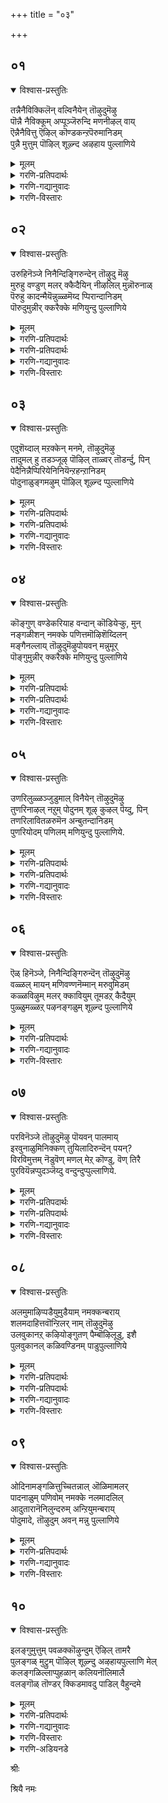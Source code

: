 +++
title = "०३"

+++

## ०१
<details open><summary>विश्वास-प्रस्तुतिः</summary>

तन्नैनैविक्किलॆन् वल्विनैयेन् तॊऴुदुमॆऴु  
पॊन्नै नैविक्कूम् अप्पूञ्जॆरुन्दि मणनीऴल् वाय्  
ऎन्नैनैवित्तु ऎऴिल् कॊण्डकन्ऱपॆरुमानिडम्  
पुन्नै मुत्तुम् पॊऴिल् शूऴ्न्द अऴहाय पुल्लाणिये
</details>

<details><summary>मूलम्</summary>

तन्नैनैविक्किलॆन् वल्विनैयेन् तॊऴुदुमॆऴु  
पॊन्नै नैविक्कूम् अप्पूञ्जॆरुन्दि मणनीऴल् वाय्  
ऎन्नैनैवित्तु ऎऴिल् कॊण्डकन्ऱपॆरुमानिडम्  
पुन्नै मुत्तुम् पॊऴिल् शूऴ्न्द अऴहाय पुल्लाणिये
</details>

<details><summary>गरणि-प्रतिपदार्थः</summary>

तन्नै=नन्नन्नु, नैविक्किल्=बाधॆगॆ ऒळगु माडुवुदरिन्द, ऎन्=एनु फल? वल् विनैयेन्=कडुपापगळन्नु नानु माडिदवळु, तॊऴुदुम्=पूजिसि, ऎऴु=अभ्युदयगॊळ्ळुवुदक्कॆ, पॊन्नै=चिन्नवन्नु, नैविक्कूम्=निवाळिसुवन्थ, अ पू शॆरुन्दि=आ हूवाद सुरहॊन्नॆय, मणम्=परिमळद, नीऴल् वाय्=नॆळलिनल्लि, ऎन्नै=नन्नन्नु, नैवित्तु=हण्णुमाडि, ऎऴिल् कॊण्डु=सौन्दर्यवन्नु सूरॆगॊण्डु, अहन्ऱ=अगलि होद, पॆरुमान्=\(भगवन्तन\) परमपुरुषन, इडन्=स्थळवाद, पुन्नै=सुरहॊन्नॆय, मुत्तुम्=मुत्तिनन्थ मॊग्गुगळुळ्ळ, पॊऴिल्=तोपुगळिन्द, शूऴ्न्द=सुत्तुवरिद,अऴहाय=सुन्दरवाद\(सॊबगिन\), पुल्लाणिये-तिरुप्पुल्लाणि क्षेत्रवे.
</details>

<details><summary>गरणि-गद्यानुवादः</summary>

नन्नन्नु बाधॆगॆ ऒळगु माडुवुदरिन्द एनु फल? नानु कडुपापि, पूजिसि अभ्युदयगॊळ्ळुवुदक्कॆ चिन्नवन्नु निवाळिसुवन्थ \(सूरॆगॊळ्ळुवन्थ\) आ हूवाद सुरहॊन्नॆय परिमळद नॆरळिनल्लि नन्नन्नु हण्णुमाडि\(पक्वगॊळिसि\) नन्न सौन्दर्यवन्नु सूरॆगॊण्डु अगलिहोद परमपुरुषनु नॆलसिरुव स्थळवॆन्दरॆ, मुत्तिनन्थ सुरहॊन्नॆय मॊग्गुगळुळ्ळ तोपुगळिन्द सुत्तुवरिद सॊबगिन तिरुप्पुल्लाणि क्षेत्रवे.\(१\)
</details>

<details><summary>गरणि-विस्तारः</summary>

हिन्दिन तिरुमॊऴिगळल्लि आऴ्वाररु तम्मन्नु परमपुरुषनाद भगवन्तनल्लि अनुरक्तळागिरुव नवयौवन सुन्दरियॆन्दु भाविसिकॊण्डु, तन्न स्वामियु तन्न मनद इङ्गितवन्नु ऎन्दिगॆ ईडेरिसुवनो ऎन्दु हम्बलिसि हाडिदरष्टॆ. स्वामियु अवरन्नु



बॆरगुगॊळिसि, अवरॊडनॆ कूडिकॊण्डु अवर सेवॆयन्नु कैगॊळ्ळदन्तॆ, अवरिन्द अगलिहोदनु. आद्दरिन्द अवनन्नु हुडुकुत्ता अवनु नॆलसिरुव दिव्यक्षेत्रक्कॆ तावे होगलिद्दारॆ.

युवतियु\(आऴ्वाररु\)हेळुत्ताळॆ- नन्न प्रियतमनु नन्न बळिगॆ बरुत्तानॆन्दु अवनिगागि ऎदुरुनोडुत्ता, नाने नन्ननु हिंसॆपडिसिकॊळ्ळुवुदरिन्द एनु फल? स्वामियु तन्न दिव्यसौन्दर्यवन्नु ननगॆ तोरिसि, बॆरगुगॊळिसि, नन्न मनस्सन्नु सूरॆगॊण्डु नन्नन्नु हण्णुमाडि, नन्नन्नगलि हॊरटुहोदनल्ल\! मुत्तिनन्तिरुव सुरहॊन्नॆय मॊग्गुगळु जगियुत्तिरुव तोपुगळिन्द सुत्तुवरिदिरुव सॊबगिनिन्द तुम्बिरुव तिरुप्पुल्लाणि क्षेत्रदल्लि नन्न स्वामियु नॆलसिद्दानाद्दरिन्द, नानु अल्लिगे होगि अवनॊडनॆ कलॆतुकॊळ्ळुवॆनु.
</details>


## ०२
<details open><summary>विश्वास-प्रस्तुतिः</summary>

उरुहिनॆञ्जे निनैन्दिङ्गिरुन्देन् तॊऴुदु मॆऴु  
मुरुहु वण्डुण् मलर् क्कैदैयिन् नीऴलिल् मुन्नॊरुनाळ्  
पॆरुहु कादन्मैयॆन्नुळ्ळमॆय्द प्पिरान्दानिडम्  
पॊरुदुमुन्नीर् क्करैक्के मणियुन्दु पुल्लाणिये
</details>

<details><summary>मूलम्</summary>

उरुहिनॆञ्जे निनैन्दिङ्गिरुन्देन् तॊऴुदु मॆऴु  
मुरुहु वण्डुण् मलर् क्कैदैयिन् नीऴलिल् मुन्नॊरुनाळ्  
पॆरुहु कादन्मैयॆन्नुळ्ळमॆय्द प्पिरान्दानिडम्  
पॊरुदुमुन्नीर् क्करैक्के मणियुन्दु पुल्लाणिये
</details>

<details><summary>गरणि-प्रतिपदार्थः</summary>

उरुहि=करगिद, नॆञ्जे=मनस्से, निनैन्दु=नॆनॆनॆनॆदु, इङ्गॆ-इल्लिये, इरुन्दु=इरुवुदरिन्द, ऎन्=एनु फल? तॊऴुदुम् ऎऴु= सेवॆ माडुवुदक्कॆ एळु\(हॊरडु\), मुरुहु=जेनन्नु, वण्डु=दुम्बिगळु, उण्=उण्णुवन्थ, मलर्=हूवाद, कैदैयिन्=केदगॆय मरगळ, नीऴलिल्=नॆरळल्लि, मुन् ऒरुनाळ्=हिन्दॆ ऒन्दु दिन, पॆरुहु=उक्कि बरुत्तिरुव\(हरियुत्तिरुव\), कादन्मै=प्रेमवन्नु, ऎन् उळ्ळम् ऎय्द=नन्न अन्तरङ्गवु पडॆयुवन्तॆ माडि, पिरिन्दा=अगलि होदवन, इडम्=स्थळवॆम्बुदु
</details>





<details><summary>गरणि-प्रतिपदार्थः</summary>

पॊरुदु=अलॆगळन्नु बडिदु, मुन्नीर्=कडलु, करैक्के-दडक्के,मणि=रत्नगळन्नु, उन्दु=तळ्ळुवन्थ, पुल्लाणिये-तिरुप्पुल्लाणि क्षेत्रवे.
</details>

<details><summary>गरणि-गद्यानुवादः</summary>

करगिद मनस्स्, नॆनॆनॆनॆदु इल्लिये इरुवुदरिन्द फलवेनु? सेवॆ माडुवुदक्कॆ एळु\(हॊरडु\). दुम्बिगळु जेनन्नुण्णुवन्थ केदगॆ\(ताळॆ\)हूगळु तुम्बिरुव मरगळ नॆरळल्लि, हिन्दॆ ऒन्दु दिन नन्न अन्तरङ्गवु उक्किहरियुवन्थ प्रेमवन्नु पडॆयुवन्तॆ माडि, अगलिहोदवन स्थळवॆम्बुदु कडलु तन्न अलॆगळिन्द दडक्के रत्नगळन्नु ऎरचि तळ्ळुवन्थ तिरुप्पुल्लाणि क्षेत्रवे.\(२\)
</details>

<details><summary>गरणि-विस्तारः</summary>

युवतियु\(आऴ्वाररु\)हेळुत्ताळॆ- नॊन्दु, करगि होगिरुव नन्न मनस्से, हिन्दॆ नडॆदद्दन्नु नॆनॆनॆनॆदु इल्लिये इरुवुदरिन्द बरुव लाभवेनु? हीगॆ माडुवुदरिन्द नन्न प्रियतमनु नन्न बळिगॆ बरुवने? हिन्दॆ ऒन्दु सल, परिमळदिन्द तुम्बि जेनु मुत्तुत्तिरुव केदगॆय वनदल्लि, मरद नॆरळल्लि स्वामियु ननगॆ काणिसिकॊण्डनु. नन्नन्नु समीपिसिदनु. अवनल्लि ननगॆ प्रेमवुण्टागुवन्तॆयू, नन्न अन्तरङ्गदिन्द प्रेमवु उक्कि हरियुवन्तॆयू माडिदनु. आ कूडले नन्नन्नगलि होदनल्ल\! ईग आ प्रियतमनु नॆलसिरुव स्थळवॆन्दरॆ कडल् करॆयल्लिरुव, कडलिन अलॆगळु नवरत्नगळन्नु दडक्कॆ ऎरचि तळ्ळुत्तिरुवन्थ तिरुप्पुल्लाणि क्षेत्रवे. मनस्से अल्लिगॆ होगोण नडॆ. नन्न प्रियतमनन्नु सन्दर्शिसोण. अवन सेवॆयल्लि तॊडगि उद्धार हॊन्दोण.
</details>


## ०३
<details open><summary>विश्वास-प्रस्तुतिः</summary>

एदुशॆय्दाल् मऱक्केन् मनमे, तॊऴुदुमॆऴु  
तादुमल् हु तडञ्जूऴ् पॊऴिल् ताळ्वर् तॊडर्न्दु, पिन्  
पेदैनिन्नैप्पिरियेनिनियॆन्ऱहन्ऱानिडम्  
पोदुनाळुङ्गमऴुम् पॊऴिल् शूऴ्न्द प्पुल्लाणिये
</details>

<details><summary>मूलम्</summary>

एदुशॆय्दाल् मऱक्केन् मनमे, तॊऴुदुमॆऴु  
तादुमल् हु तडञ्जूऴ् पॊऴिल् ताळ्वर् तॊडर्न्दु, पिन्  
पेदैनिन्नैप्पिरियेनिनियॆन्ऱहन्ऱानिडम्  
पोदुनाळुङ्गमऴुम् पॊऴिल् शूऴ्न्द प्पुल्लाणिये
</details>

<details><summary>गरणि-प्रतिपदार्थः</summary>

एदु शॆय्दाल्=एनु माडिदरॆ, मऱक्केन्=नानु मरॆयबल्लॆ \(मरॆयुवुदक्कॆ साध्य?\) मनमे=मनस्से, तॊऴुदुम् =सेवॆ माडुवुदक्कॆ, ऎऴु=ऎद्देळु, तादु=हूविन परागगळु, मल् हु=तुम्बिकॊण्डिरुव, तटम्=तटाकगळिन्द, शूऴ्-सुत्तुवरिदिरुव, पॊऴिल्=तोपिन, ताऴ्वर्=ऎल्लॆयन्नु, तॊडर्न्दु=सेरि, पिन्=आमेलॆ
</details>





<details><summary>गरणि-प्रतिपदार्थः</summary>

पेदै=एनू अरियदवळे, निन्नै=निन्नन्नु, पिरियेन् इनि=इन्नु अगलुवुदिल्ल, ऎन्ऱु=ऎन्दु हेळि, अहन्ऱान् इडम्=अगलिदवन स्थळवॆन्दरॆ, पोदु=अरळुव मॊग्गु, नाळुम्=यावागलू, कमऴुम्=घमघमिसुव, पॊऴिल्=तोपुगळिन्द, शूऴ्न्द=सुत्तुवरिद, पुल्लाणिये=तिरुप्पुल्लाणि क्षेत्रवे.
</details>

<details><summary>गरणि-गद्यानुवादः</summary>

एनु माडिदरॆ ताने नानु मरॆयुवुदक्कादीतु? मनस्से, सेवॆ माडुवुदक्कॆ ऎद्देळु. हूविन परागगळु तुम्बिकॊण्डिरुव तटाकगळिन्द सुत्तुवरिदिरुव तोपिन ऎल्लॆयन्नु सेरि, आ बळिक, “एनू अरियदवळे, इन्नु निन्नन्नु अगलुवुदिल्ल”ऎन्दु हेळि, अगलिदवन स्थळवॆन्दरॆ, अरळुव मॊग्गु यावागलू घमघमिसुव तोपुगळिन्द सुत्तुवरिदिरुव तिरुप्पुल्लाणिये.\(३\)
</details>

<details><summary>गरणि-विस्तारः</summary>

“एनु माडिदरॆ.......मरॆयुवुदक्कादीतु?” प्रेमिगळु अगलिदरॆ, जॊतॆगूडदिद्दरॆ, दूरसरिदरॆ, कण्मरॆयादरॆ-परस्पर मरॆयलु साध्य ऎम्बुदु सामान्यवाद अभिप्राय. आदरॆ, प्रेमवु दृढवादल्लि ई याव बगॆय उपायवू फलकारियागुवुदिल्ल. भक्तनिगॆ भगवन्तनल्लि दृढवाद भक्तिमूडदिद्दरॆ, भक्तनन्नु भगवन्तनिन्द एने माडिदरू, भक्तन मनस्सिनिन्द भगवन्तनन्नु तॊडॆदुहाकुवुदक्कॆ साध्यवागुवुदिल्ल.

“एनू अरियदवळे, इन्नु निन्निन्द अगलुवुदिल्ल”- प्रियतमनु तन्न प्रियळन्नु एकान्तस्थळक्कॆ करॆदॊय्दु, अवळन्नु नम्बिसि, तनगॆ अवळल्लि अचलवाद प्रेमविदॆयॆन्दु हेळुव मातुगळिवु. प्रापञ्चिकराद कृत्रिमप्रेमिगळ जाडन्नरियद परिशुद्धवाद मनस्सिनिन्द प्रेमिसुव प्रियळे “एनू अरियदवळु”- मुग्धप्रेयसि. तन्न प्रियनल्लि अवळिगिरुव शुद्धवाद प्रेमवे अवन मातन्नु नम्बुवन्तॆ माडुत्तदॆ. ऒन्दु वेळॆ, प्रियनु तन्न मातन्नु मुरिदरो? अवळिगॆ बलुदुःखवागुवुदु, वास्तववे. अवनन्नु हुडुकिकॊण्डु होगि, अवनन्नु ऒलिसिकॊण्डु तन्नवनन्नागि माडिकॊळ्ळुवुदे आ मुग्धप्रेमिय कॆलस.

हागॆये, भगवन्तनन्नु शुद्धमनदिन्द प्रेमिसुव भक्तनिगॆ भगवन्तन आश्वासनॆयल्लि पूर्णनम्बिकॆ. ऒन्दुवेळॆ स्वामियु भक्तन अन्तरङ्गदिन्द जारिहोदनॆन्दरॆ, आ अगलिकॆयन्नु ताळलारदॆ, भक्तनु तन्न प्रियतमनन्नु हुडुकिकॊण्डु होगि, मत्तॆ अवनन्नु तन्न अन्तरङ्गदल्लि सेरिसिकॊळ्ळुववरॆगू बिड.



युवतियु\(आऴ्वाररु\) हेळुत्ताळॆ- मनस्से, नन्न प्रियतमनन्नु नानु एनू माडिदरू मरॆयुवुदक्कागुवुदिल्ल. हिन्दॆ, अवनु नन्नन्नु बलुसुन्दरवाद एकान्त स्थळक्कॆ करॆदॊय्दु, हूगळिन्द तुम्बिकॊण्डु अवुगळ परागवन्नु समृद्धियागि चॆल्लि, अदर कम्पन्नु ऎल्लॆल्लियू हरडिरुवन्थ तटाकगळ्य् तोपुगळन्नु सुत्तुवरिदिवॆ. आ तोपिन ऎल्लॆगॆ नन्नन्नु नन्न प्रियतमनु करॆदॊय्दनु. अलि ऒण्टियागिरुव ननगॆ गुट्टिन नम्बुगॆय मातन्नु हेळिद. “इन्नुनानु निन्नन्नु अगलि होगुवुदे इल्ल” ऎन्द. आदरेनु? अवनु नन्नन्नु अगलिहोदनल्ल\! आगिन सन्निवेशवन्नु अवन दिव्यप्रेमवन्नु नानु हेगॆ मरॆतेनु? मनस्से नडॆ. अवनीग तिरुप्पुल्लाणियल्लि, यावागलू घमघमिसुव हूदोटगळ नडुवॆ नॆलसिद्दानॆ. नावु अल्लिगॆ होगोण. अवन सेवॆयल्लि तॊडगि, अवनन्नु ऒलिसिकॊळ्ळोण.
</details>


## ०४
<details open><summary>विश्वास-प्रस्तुतिः</summary>

कॊङ्गुण् वण्डेकरियाह वन्दान् कॊडियेऱ्कु, मुन्  
नङ्गळीशन् नमक्के पणित्तमॊऴिशॆय्दिलन्  
मङ्गैनल्लाय् तॊऴुदुमॆऴुपोयवन् मन्नुमूर्  
पॊङ्गुमुन्नीर् क्करैक्के मणियुन्दु पुल्लाणिये
</details>

<details><summary>मूलम्</summary>

कॊङ्गुण् वण्डेकरियाह वन्दान् कॊडियेऱ्कु, मुन्  
नङ्गळीशन् नमक्के पणित्तमॊऴिशॆय्दिलन्  
मङ्गैनल्लाय् तॊऴुदुमॆऴुपोयवन् मन्नुमूर्  
पॊङ्गुमुन्नीर् क्करैक्के मणियुन्दु पुल्लाणिये
</details>

<details><summary>गरणि-प्रतिपदार्थः</summary>

कॊङ्गु=मधुवन्नु, उण्=उण्णुव, वण्डॆ=दुम्बिगळे, करि आह=साक्षियागि, वन्दान्=बन्दनु, कॊडियेऱ्कु=पापिय हत्तिरक्कॆ, मुन्=हिन्दॆ ऒन्दु सल, नङ्गळ् ईशन्=नम्म \(नन्न\)स्वामियु, नमक्के=नमगॆये\(ननगेये\), पणित्त=आडिद\(हेळिद\), मॊऴि=मातिनन्तॆ, शॆय्दिलन्=माडलिल्ल, मङ्गैनल्लाय्=ऒळ्ळॆय हॆण्णे, तॊऴुदुम्=सेवॆ माडुवुदक्कॆ, ऎऴु=ऎद्देळु, पॊय्=होगि,अवन्=अवनु\(प्रियतमनु\), मन्नुम्=नॆलसिरुव, ऊर्=ऊरु ऎन्दरॆ
</details>





<details><summary>गरणि-प्रतिपदार्थः</summary>

पॊङ्गु=अलॆगळु उक्किएळुव, मुन्नीर्=कडलु, करैक्के-दडक्कॆ, मणि=रत्नगळन्नु, उन्दु=तळ्ळि ऎरचुव, पुल्लाणिये=तिरुप्पुल्लाणि क्षेत्रवे.
</details>

<details><summary>गरणि-गद्यानुवादः</summary>

ऒळ्ळॆय हॆण्णे, मधुवन्नुण्णुव दुम्बिगळ साक्षियागि नन्न स्वामियु पापियाद नन्न बळिगॆ बन्दनु. हिन्दॆ अवनु नन्नल्लि आडिद मातिनन्तॆ माडलिल्ल\! अवनीग नॆलसिरुवुदु अलॆगळु उक्कि एळुव कडलु रत्नगळन्नु दडक्कॆ तळ्ळि ऎरचुव तिरुप्पुल्लाणियल्ले. ऎद्देळु, नावु अल्लिगॆ होगि अवन सेवॆयल्लि तॊडगोण.\(४\)
</details>

<details><summary>गरणि-विस्तारः</summary>

युवतियु आग तन्न आप्तगॆळति\(तन्न मनस्से?\)यॊडनॆ हेळुत्तिद्दाळॆ- ऒळ्ळॆय हॆण्णे, निन्नॊडनॆ नानु निजवन्ने हेळुत्तिद्देनॆ. नन्न प्रियतमनु नन्न बळिगॆ बन्दद्दु निजवे. याव मरद नॆरळल्लि अवनु नन्नन्नु सन्धिसिदनो, आ मरद हूगळल्लि मधुवन्नुण्डु नलियुत्तिद्द दुम्बिगळे अदक्कॆ साक्षि. अल्लि “नानु इन्नु मेलॆ निन्नन्नु अगलिहोगुवुदिल्ल”ऎन्दु अवनु ननगॆ आत्मीयवागि हेळिदनु. अवनाडिदन्तॆ नडॆदुकॊळ्ळलिल्ल. नन्नन्नु ऒण्टिगळन्नागि माडिद्दानॆ., कडलु आ करॆगॆ तन्न अलॆगळिन्द रत्नगळन्ने तळ्ळितन्दु हाकुत्तदॆ. आ क्षेत्रक्कॆ होगोण नडॆ. अल्लि अवनन्नु सन्धिसोण. अवन् सेवॆयल्लि तॊदगोण. अवनन्नु ऒलिसिकॊळ्ळोण.
</details>


## ०५
<details open><summary>विश्वास-प्रस्तुतिः</summary>

उणरिलुळ्ळञ्जुडुमाल् विनैयेन् तॊऴुदुमॆऴु  
तुणरिनाऴल् नऱुम् पोदुनम् शूऴ् कुऴल् पॆय्दु, पिन्  
तणरिलावितळरुमॆन अन्बुतन्दानिडम्  
पुणरियोदम् पणिलम् मणियुन्दु पुल्लाणिये.
</details>

<details><summary>मूलम्</summary>

उणरिलुळ्ळञ्जुडुमाल् विनैयेन् तॊऴुदुमॆऴु  
तुणरिनाऴल् नऱुम् पोदुनम् शूऴ् कुऴल् पॆय्दु, पिन्  
तणरिलावितळरुमॆन अन्बुतन्दानिडम्  
पुणरियोदम् पणिलम् मणियुन्दु पुल्लाणिये.
</details>

<details><summary>गरणि-प्रतिपदार्थः</summary>

उणरिल्=नॆनॆसिकॊण्डरॆ, उळम्=मनस्सु, शुडुम्=कुदियुत्तदॆ,बेयुत्तदॆ, आल्=अय्यो, विनैयेन्=पापिष्ठळे नानु, तॊऴुदुम्-सेवॆ माडुवुदक्कॆ, ऎऴु=ऎद्देळु, तुणर् इन् नाऴल्=सुन्दरवाद मल्लिगॆय बळ्ळिय, नऱुम्=सुवासनॆय, पोदु=हूगळन्नु
</details>





<details><summary>गरणि-प्रतिपदार्थः</summary>

नम् शूऴ्=नम्मन्नु सुत्तुवरिदिरुव, कुऴल्-तलॆगूदलिगॆ, पॆय्दु=मुडिसि, पिन्=अनन्तर, तणरिल्=अगलिकॆयिन्द, आवि=उसिरु\(प्राणवु\), तळरुम्=हॊय्दाडुवुदु, सङ्कटपडुवुदु, ऎन=ऎम्बन्तॆ, अन्बुतन्दान्=प्रेमवन्नुण्टु माडिदवन, इडम्-स्थळवॆन्दरॆ, पुणरि=\(अलॆगळु\) ऒट्टुगूडि, ओदम्=कडलु, पणिलम्=शङ्खगळन्नू, मणि=रत्नगळन्नू, उन्दु=दडक्कॆ तळ्ळुव, पुल्लाणिये=तिरुप्पुल्लाणि क्षेत्रवे.
</details>

<details><summary>गरणि-गद्यानुवादः</summary>

अय्यो, नॆनॆसिकॊण्डरॆ, मनस्सु कुदियुत्तदॆ\(बेयुत्तदॆ\) नानु पापिष्ठले\! मनस्से, ऎद्देळु, सेवॆ माडुवुदक्कॆ नडॆ. सुन्दरवाद मल्लिगॆय बळ्ळिय सुवासनॆय हूगळन्नु नन्नन्नु सुत्तुवरिदिरुव तलॆगूदलिगॆ मुडिसि, अनन्तर अगलिदरॆ प्राणवु सङ्कटपडुवुदु ऎम्बन्तॆ प्रीतियन्नु तोरिसिदवन स्थळवॆन्दरॆ, कडलिन अलॆगळु ऒट्टुगूडि शङ्खगळन्नू रत्नगळन्नू दडक्कॆ तळ्ळुवन्थ तिरुप्पुल्लाणिये.\(५\)
</details>

<details><summary>गरणि-विस्तारः</summary>

युवतियु\(आऴ्वाररु\) आप्तसखियॊन्दिगॆ हेळुत्ताळॆ- सखी, नानु कडुपापि. हिन्दॆ नडॆद विषयवन्नु नानु नॆनॆसिकॊण्डरॆ, नन्न मनस्सु बॆन्दुहोगुत्तदॆ. ननगॆ बहळ सङ्कटवागुत्तदॆ. आग अवनु नन्नॊडनिद्दु, नीळवाद नन्न तलॆगूदलिगॆ घमघमिसुव मल्लिगॆ हूगळन्नु मुडिसिदनु. आमेलॆ, नाविब्बरू अगलिहोदॆवादरॆ नम्म प्राणगळे सङ्कटदिन्द हारिहोगुवुवु ऎम्बन्तॆ अवनु नन्नल्लि प्रीतियन्नु तोरिसिदनु. नन्नन्नु बॆरगुगॊळिसिदनु. आ बळिक नन्नन्नगलि हॊरटेहोदनल्ल\! अवनीग कडलिनिन्द अलॆगळु ऒट्टॊट्टागि नुग्गिबरुत्ता ऒळ्ळॆय शङ्खगळन्नू रत्नगळन्नू करॆगॆ तळ्ळि ऎरचुवन्थ कडलतीरदल्लिरुव तिरुप्पुल्लाणि क्षेत्रदल्लि नॆलसिद्दानॆ. सखी, नडॆ, नावु अल्लिगॆ होगोण. अवन सेवॆयल्लि तॊडगोण. अवनन्नु ऒलिसिकॊळ्ळोण.
</details>


## ०६
<details open><summary>विश्वास-प्रस्तुतिः</summary>

ऎळ् हिनॆञ्जे, निनैन्दिङ्गिरुन्दॆन् तॊऴुदुमॆऴु  
वळ्ळल् मायन् मणिवण्णनॆम्मान् मरुवुमिडम्  
कळ्ळविऴुम् मलर् क्कावियुम् तूमडऱ् कैदैयुम्  
पुळ्ळुमळ्ळऱ् पऴनङ्गळुम् शूऴ्न्द पुल्लाणिये
</details>

<details><summary>मूलम्</summary>

ऎळ् हिनॆञ्जे, निनैन्दिङ्गिरुन्दॆन् तॊऴुदुमॆऴु  
वळ्ळल् मायन् मणिवण्णनॆम्मान् मरुवुमिडम्  
कळ्ळविऴुम् मलर् क्कावियुम् तूमडऱ् कैदैयुम्  
पुळ्ळुमळ्ळऱ् पऴनङ्गळुम् शूऴ्न्द पुल्लाणिये
</details>

<details><summary>गरणि-प्रतिपदार्थः</summary>

ऎळ् हि=व्यथॆपट्टुकॊण्डु, सङ्कटदिन्द, नॆञ्जे=मनस्से, निनैन्दु=चिन्तिसुत्ता, इङ्गु=इल्लिये, इरुन्दु=इरुवुदरिन्द, ऎन्=एनु फल? तॊऴुदुम्=सेवॆमाडुवुदक्कॆ, ऎऴु=ऎद्देळु, वळ्ळल्=उदारियू, मायन्=आश्चर्यकारियू, मणिवण्णन्=नीलमणियन्तॆ देहकान्तियुळ्ळवनू, ऎम्मान्=नम्म स्वामियू, मरुवुम्=नॆलसिरुव, इडम्=स्थळवॆन्दरॆ, कळ्=मधुवन्नु, अविऴुम्=सुरिसुव, मलर्=हूगळ, कावियुम्=कन्नैदिलॆयिन्दलू, तूमडल्=शुद्धवाद बिळिय ऎसळुगळुळ्ळ, कैदैयुम्=केदगॆ हूगळिन्दलू, पुळ्ळुम्=पक्षिगळिन्दलू, अळ्ळल्=कॆसरिन, पऴनङ्गळुम्=गद्दॆगळिन्दलू, शूऴ्न्द-सुत्तुवरिदिरुव, पुल्लाणिये=तिरुप्पुल्लाणि क्षेत्रवे.
</details>

<details><summary>गरणि-गद्यानुवादः</summary>

मनस्से, व्यथॆपट्टुकॊण्डु कळॆदुहोदद्दन्नु चिन्तिसुत्ता इल्लिये इरुवुदरिन्द एनुफल? सेवॆ माडुवुदक्कॆ ऎद्देळु. परम उदारियू आश्चर्यकारियू नीलमणिय देहकान्तियुळ्ळवनू नम्म स्वामियू नॆलसिरुव स्थळवॆन्दरॆ, अरळि मधुवन्नु सुरिसुव कन्नैदिलॆ हूगळिन्दलू, परिशुद्धवाद ऎसळुगळुळ्ळ केदगॆ हूगळिन्दलू, पक्षिगळिन्दलू, कॆसरिन गद्दॆगळिन्दलू सुत्तुवरिदिरुव तिरुप्पुल्लाणि क्षेत्रवे.\(६\)
</details>

<details><summary>गरणि-विस्तारः</summary>

युवतियु\(आऴ्वाररु\)हेळुत्ताळॆ- ”मनस्से हिन्दॆ नडॆदद्दन्नॆल्ला नॆनॆनॆनॆदु चिन्तिसुत्ता सङ्कटपडुत्तिरुवुदरिन्द बरुव लाभवेनु? नन्न प्रियतमनु परम उदारि. नन्न विषयदल्लि अवनिगॆष्टु प्रेम\! ऎष्टु कनिकर\! नन्न बळिगे अवनु बन्दनल्ल\! एकान्तवाद स्थळक्कॆ नन्नन्नु करॆदॊय्दनल्ल\! नन्न तलॆगॆ परिमळवन्नु सूसुव मल्लिगॆ हूवन्नु मुडिसिदनल्ल\! नन्नॊडनॆ कलॆतिद्दु, तन्न दिव्यवाद देहकान्तियिन्दलू,अतिशयवाद प्रेमदिन्दलू नानु नन्नन्ने मरॆयुवन्तॆ



माडिदनल्ल\! नन्न किवियल्लि पिसुमातिनिन्द “इन्नु मुन्दॆ निन्ननु बिट्टु अगलुवुदे इल्ल”ऎन्दु मातुकॊट्टनल्ल\! अय्यो, नानेनु माडलि\! आ बळिक नन्नन्नगलि अवनु हॊरटेहोदनु\! ईग अवनु मधुवन्नु उक्किहरिसुव कन्नैदिलॆ हूगळिन्दलू, शुद्धवाद ऎसळुगळुळ्ळ केदगॆ हूगळिन्दलू, बगॆबगॆय हक्किगळिन्दलू, कॆसरुगद्दॆगळिन्दलू सुत्तुवरिदिरुव तिरुप्पुल्लाणियल्लि नॆलसिद्दानॆ. मनस्से, ऎद्देळु. अल्लिगॆ होगोण. अवन् सेवॆयल्लि तॊडगोण. अवन ऒलवन्नु पडॆयोण.
</details>


## ०७
<details open><summary>विश्वास-प्रस्तुतिः</summary>

परविनॆञ्जे तॊऴुदुमॆऴु पॊयवन् पालमाय्  
इरवुनाळुमिनिक्कण् तुयिलादिरुन्दॆन् पयन्?  
विरविमुत्तम् नॆडुवॆण् मणल् मेऱ् कॊण्डु, वॆण् तिरै  
पुरवियॆन्नप्पुदञ्जॆय्दु वन्दुन्दुप्पुल्लाणिये.
</details>

<details><summary>मूलम्</summary>

परविनॆञ्जे तॊऴुदुमॆऴु पॊयवन् पालमाय्  
इरवुनाळुमिनिक्कण् तुयिलादिरुन्दॆन् पयन्?  
विरविमुत्तम् नॆडुवॆण् मणल् मेऱ् कॊण्डु, वॆण् तिरै  
पुरवियॆन्नप्पुदञ्जॆय्दु वन्दुन्दुप्पुल्लाणिये.
</details>

<details><summary>गरणि-प्रतिपदार्थः</summary>

परवि=स्तोत्रमाडि, नॆञ्जे=मनस्से, तॊऴुदुम्=सेवॆ माडुवुदक्कॆ, ऎऴु=ऎद्देळु, पोय्=होगि, अवन्=अवन, पालम्=कडॆयवरु, आय्=आगि, इरवुम्=रात्रियू, नाळुम्=हगलू, इनि=इन्नु, कण् तुयिलादु=निद्रिसदन्तॆ, इरुन्दु=इरुवुदरिन्द, ऎन् पयन्=एनु प्रयोजन? विरवि=समीपिसुत्ता, मुत्तम्=मुत्तुगळन्नु, नॆडु=विशालवाद, उद्दवाद, वॆण् मणल् मेल्=बिळिय मरळिन मेलक्कॆ, कॊण्डु=तॆगॆदुकॊण्डु होगि, वॆण् तिरै=बिळिय अलॆगळु, पुरवि ऎन्न=कुदुरॆय हागॆ, अप्पुतम् शॆय्दु=अण्टिकॊण्डु, वन्दु=बन्दु, उन्दु=दडक्कॆ तळ्ळुव, पुल्लाणिये=तिरुप्पुल्लाणि क्षेत्रवे.
</details>



<details><summary>गरणि-प्रतिपदार्थः</summary>

मनस्से, इन्नु रात्रियू हगलू निद्रिसदन्तॆ इरुवुदरिन्द एनु प्रयोजन? होगि, अवन कडॆयवरागि, अवनन्नु स्तुतिसि, पूजिसि, सेवॆ माडुवुदक्कॆ ऎद्देळु. बिळिय अलॆगळु\(दडवन्नु\) समीपिसुत्ता, कुदुरॆय हागॆ \(नॆलक्कॆ\) अण्टिकॊण्डु बन्दु, मुत्तु=मुत्तुगळन्नु विशालवाद\(उद्दवाद\)
</details>

<details><summary>गरणि-गद्यानुवादः</summary>

बिळिय मरळिन मेलक्कॆ तन्दु दडक्कॆ तळ्ळुवन्थ तिरुप्पुल्लाणि क्षेत्रवे.\(७\)
</details>

<details><summary>गरणि-विस्तारः</summary>

युवतियु\(आऴ्वाररु\) हेळुत्ताळॆ- मनस्से, नन्न प्रियतमनु नन्नन्नु वञ्चिसि, अगलि हॊरटुहोद मेलॆयू नावु इल्लिये इद्दु, हगलु रात्रि ऎन्नदॆ, अवनिगागि कातरदिन्द कण्णिगॆ निद्दॆयिल्लदन्तॆ कादुकॊण्डिरुवुदरिन्द एनु प्रयोजन? नमगॆ कातरवागलि, सङ्कटवागलि तप्पुवुदे? अवनेनु नम्म बळिगॆ बरुवनो? ईग अवनु तिरुप्पुल्लाणि क्षेत्रदल्लिद्दानॆ. अदु कडल करॆयल्लिदॆ. हॊळॆयुव बिळिय अलॆगळु दडवन्नु समीपिसुत्ता, वेगवागि ओडुव कुदुरॆय हागॆ नॆलक्कॆ अण्टिकॊण्डु बरुत्ता कडलिनिन्द मुत्तुगळन्नु विशालवाद\(उद्दवाद\) बिळिय मरळिन मेलक्कॆ तळ्ळि ऎरचुत्तदॆ. मनस्से प्रियतमनिरुवल्लिगॆये होगोण नडॆ. अल्लि अवनन्नु स्तुतिसोण. पूजिसोण. अवन सेवॆमाडि अवनन्नु ऒलिसिकॊळ्ळोण. अवन समीपवर्तिगळागोण.
</details>


## ०८
<details open><summary>विश्वास-प्रस्तुतिः</summary>

अलमुमाऴिप्पडैयुमुडैयाम् नमक्कन्बराय्  
शलमदाहित्तवॊन्ऱिलर् नाम् तॊऴुदुमॆऴु  
उलवुकानऱ् कऴियोङ्गुतण् पैम्बॊऴिलूडु, इशै  
पुलवुकानल् कळिवण्डिनम् पाडुपुल्लाणिये
</details>

<details><summary>मूलम्</summary>

अलमुमाऴिप्पडैयुमुडैयाम् नमक्कन्बराय्  
शलमदाहित्तवॊन्ऱिलर् नाम् तॊऴुदुमॆऴु  
उलवुकानऱ् कऴियोङ्गुतण् पैम्बॊऴिलूडु, इशै  
पुलवुकानल् कळिवण्डिनम् पाडुपुल्लाणिये
</details>

<details><summary>गरणि-प्रतिपदार्थः</summary>

अलमुम्=हलायुधवन्नू, आऴिपडैयुम्=चक्रायुधवन्नू, उडैयार्=उळ्ळवरु, अन्मक्कू-नमगॆ, अन्बर् आय्=प्रियरागि, शलम् अदु आहि=छलवे मुन्ताद, तहवु=गुणगळु, ऒन्ऱु इलर्=ऒन्दन्नू इल्लदवरागिद्दारॆ, नाम्=नावु, तॊऴुदुम्-सेवॆ माडुवुदक्कॆ, ऎऴु=ऎद्देळु, उलवु=अलॆदाडुत्तिरुव, काल्=मन्दमारुतवू, नल्=ऒळ्ळॆय, कऴि=समुद्रद करॆयल्लि\(समृद्धियागि\)ओङ्गु=ऎत्तरवागि बॆळॆदिरुव, तण्=तम्पाद, पै=हरडिकॊण्डिरुव, पॊऴिल्=तोपुगळिन्द, ऊडु=नडुवॆ, इशै=ऒप्पुवन्थ, पुलवु=मुञ्जानॆगॆ
</details>





<details><summary>गरणि-प्रतिपदार्थः</summary>

कानल्=परिमळिसुव, कळिवण्डु=सॊबगिन दुम्बिगळ, इनम्=गुम्पुगळु, पाडु=हाडुत्तिरुवन्थ, पुल्लाणिये=तिरुप्पुल्लाणि क्षेत्रवे.
</details>

<details><summary>गरणि-गद्यानुवादः</summary>

हलायुधवन्नू चक्रायुधवन्नू उळ्ळवरु नमगॆ प्रियरागि छलवे मुन्ताद गुणगळु ऒन्दू इल्लदवरागिद्दारॆ. नावु सेवॆमाडुवुदक्कॆ ऎद्देळु. सुळिदाडुत्तिरुव मन्दमारुतवू ऒळ्ळॆयदागि \(समुद्रद करॆयल्लि\)समृद्धियागि ऎत्तरवागि बॆळॆदिरुव तम्पाद हरडिकॊण्डिरुव तोपुगळ नडुवॆ परिमळिसुव मुञ्जानॆगॆ ऒप्पुवन्थ सॊबगिन दुम्बिगळ हिण्डिगळु हाडुत्तिरुवन्थ तिरुप्पुल्लाणिये.\(८\)
</details>

<details><summary>गरणि-विस्तारः</summary>

हलायुध बलरामनदु. चक्रायुध श्रीकृष्णनदु. बलरामनू कृष्णनू भगवन्तन दशावतारगळल्लि सेरिदवु.

युवतियु\(आऴ्वाररु\)हेळुत्ताळॆ- मनस्से, बलरामनागियू श्रीकृष्णनागियू अवतरिसिद्दवनु नन्न प्रियतमने अल्लवे? अवनेनो बन्दु, नन्न बळियिद्दु, नन्नन्नु मरुळुगॊळिसि, हॊरटेहोदनु. अवनल्लि नावु छल, कोप मुन्ताद दुर्गुणगळन्नु आरोपिसलादीते? अवनीग तिरुप्पुल्लाणी क्षेत्रदल्लि नॆलसिद्दानॆ. अदु बलुसुन्दर क्षेत्र. कडलकरॆयल्लि सॊगसाद ऎत्तरवाद तम्पाद परिमळिसुव तोपुगळिवॆ. म्न्दमारुतवु अवुगळ नडुवॆ सुळिदाडुत्ता परिमळवन्नु ऎल्लॆल्लू हरडुत्तदॆ. अदक्कॆ ऒप्पुवन्थ सॊबगिनिन्द मुञ्जानॆ बरुत्तदॆ. अन्दवाद दुम्बिगळ हिण्डुगळु अदक्कॆ तक्कन्तॆ इनिदागि हाडुत्तवॆ. मनस्से, ऎद्देळु. नावु अल्लिगॆ होगोण. नम्म प्रियनन्नु सन्धिसोण. अवन सेवॆयल्लि तॊडगोण. अवनन्नु ऒलिसिकॊळ्ळोण.
</details>


## ०९
<details open><summary>विश्वास-प्रस्तुतिः</summary>

ओदिनामङ्गळित्तुच्चितन्नाल् ऒळिमामलर्  
पादनाळुम् पणिवोम् नमक्के नलमादलिल्  
आदुतारानॆनिलुन्दरुम् अन्ऱियुमन्बराय्  
पोदुमादे, तॊऴुदुम् अवन् मन्नु पुल्लाणिये
</details>

<details><summary>मूलम्</summary>

ओदिनामङ्गळित्तुच्चितन्नाल् ऒळिमामलर्  
पादनाळुम् पणिवोम् नमक्के नलमादलिल्  
आदुतारानॆनिलुन्दरुम् अन्ऱियुमन्बराय्  
पोदुमादे, तॊऴुदुम् अवन् मन्नु पुल्लाणिये
</details>

<details><summary>गरणि-प्रतिपदार्थः</summary>

ओदि नामम्=दिव्यनामगळन्नु पठिसि, कुळित्तु=मिन्दु, उच्चि तन्नाल्-नॆत्तियल्लि, ऒळि=बॆळगुव, मा=श्रेष्ठवाद, मलर् पादम्=हूविनन्थ पादवन्नु, नाळुम्=यावागलू, पणिवोम्=सेवॆ माडोण, नमक्के-नमगॆये, नलम्=श्रेयस्सु\(ऒळ्ळॆयदु\), आदलिल्=आद्दरिन्द, आदु तारान् ऎनिलुम्=यावुदन्नू अवनु कॊडुवुदिल्लवॆन्दरू सह, तरुम्=कॊडुत्तानॆ, अन्ऱियुम्=अल्लदॆयू, अन्बराय्=प्रियरागि\(भक्तरागि\), पोदुम्=साकु, मादे-तायी\(प्रियळे\), तॊऴुदुम्=सेवॆ माडोण, अवन् मन्नु=अवनु नॆलसिरुव, पुल्लाणिये=तिरुप्पुल्लाणि क्षेत्रवे.
</details>

<details><summary>गरणि-गद्यानुवादः</summary>

ताये \(प्रियळे\) नावु मिन्दु, अवन दिव्यनामगळन्नु पठिसि, बॆळगुव श्रेष्ठवाद हूविनन्थ कोमल पादगळन्नु नॆत्तियमेलॆ धरिसि, अवुगळन्नु यावागलू सेवॆमाडोण. अदरिन्द नमगे श्रेयस्सु. आद्दरिन्द अवनु यावुदन्नू नमगॆ कॊडुवुदिल्लवॆन्दरू सह कॊट्टे कॊडुत्तानॆ. अल्लदॆ, अवन प्रियरागि \(भक्तरागि\)रुवुदे साकु. अवनु नॆलसिरुव तिरुप्पुल्लाणियन्ने सेविसोण, नडॆ.\(९\)
</details>

<details><summary>गरणि-विस्तारः</summary>

इदुवरॆगॆ पाशुरद युवतियु तन्न प्रियतमनिन्द तनॆग् इदगिबन्द आनन्दानुभवगळन्नू, अवुगळ फलवाद दृढवाद प्रेमवन्नू कुरितु हेळिकॊण्डळु. तम्मिब्बर प्रेमक्कॆ याव बगॆय अडचणॆयू उण्टागदॆन्दु बयसिद्दळु. अवन प्रेमानुभवदल्लिये मैमरॆतिद्दळु. आदरॆ इद्दक्किद्दन्तॆ प्रियतमनु अवळन्नगलि होदनु. अदरिन्द अवळिगॆ उण्टाद सङ्कट अष्टिष्टल्ल. तन्न नल्लन ऒलवन्नु मत्तॆ तानु पडॆयबेकु. अदक्के एनु माडबेकु? तन्न आ उपायक्कॆ मनस्सन्नु ऒलिसिकॊळ्ळबेकष्टॆ. आ कार्यवन्नु माडुत्ता, मनस्सन्नु हुरिदुम्बिसलायितु. ई पाशुरदल्लि अन्थ उपायवेनु ऎम्बुदन्नु विवरिसलागिदॆ.

युवति\(आऴ्वाररु\)हेळुत्ताळॆ- ताये, प्रियसखी, \(तन्न मनस्सन्ने उद्देशिसि हेळुत्ताळो?\) नावु प्रियतमन दिव्यनामगळन्नु उच्चरिसुत्ता नम्म अन्तरङ्गवन्नु शुद्धिमाडिकॊळ्ळोण.



चॆन्नागि मिन्दु नम्म देहवन्नु शुद्धिमाडिकॊळ्ळोण. अनन्तर, प्रियन कोमलवाद पादकमलगळ मेलॆ नम्म नॆत्तियन्निरिसोण. अवुगळन्ने दृढवागि आश्रयिसोण. अवुगळ सेवॆयल्लि तॊडगोण. बिडदन्तॆ यावागलू सेवॆ माडुत्तले इरोण.हीगॆ माडुवुदरिन्द नावु अवन आत्मीयरागुत्तेवॆ, अवन प्रीतिगॆ पात्ररागुत्तेनॆ. अष्टे सालदे? अनन्यवाद नम्म सेवॆगॆ अवनु ऒडनॆये याव प्रतिफलवन्नू कॊडदिद्दरू सह,नम्म सेवॆयन्नु मॆच्चिकॊण्डु, तक्कफलवन्नु कॊट्टेकॊडुत्तानॆ. आद्दरिन्द, अवनु नॆलसिरुव तिरुप्पुल्लाणि क्षेत्रक्कॆ होगोण, नडॆ.
</details>


## १०
<details open><summary>विश्वास-प्रस्तुतिः</summary>

इलङ्गुमुत्तुम् पवळक्कॊऴुन्दुम् ऎऴिल् तामरै  
पुलङ्गळ् मुट्रुम् पॊऴिल् शूऴ्न्दु अऴहायपुल्लाणि मेल्  
कलङ्गळिल्लाप्पुहळान् कलियनॊलिमालै  
वलङ्गॊळ् तॊण्डर् क्किडमावदु पाडिल् वैहुन्दमे
</details>

<details><summary>मूलम्</summary>

इलङ्गुमुत्तुम् पवळक्कॊऴुन्दुम् ऎऴिल् तामरै  
पुलङ्गळ् मुट्रुम् पॊऴिल् शूऴ्न्दु अऴहायपुल्लाणि मेल्  
कलङ्गळिल्लाप्पुहळान् कलियनॊलिमालै  
वलङ्गॊळ् तॊण्डर् क्किडमावदु पाडिल् वैहुन्दमे
</details>

<details><summary>गरणि-प्रतिपदार्थः</summary>

इलङ्गु=हॊळॆयुव, मुत्तुम्=मुत्तुगळन्नू, पवळम्=हवळद, कॊऴुन्दुम्= ऎळॆय बळ्ळिगळन्नू, ऎऴिल्=सुन्दरवाद, तामरै=तावरॆगळुळ्ळ, पुलङ्गळ्=बयलुगळन्नू, मुट्रुम्= पूर्तियागि, पॊऴिल्=तोपुगळु, शूऴ्न्दु=सुत्तुवरिदु, अऴहाय=सॊबगिनिन्द कूडिद, पुल्लाणिमेल्=तिरुप्पुल्लाणि क्षेत्रवन्नु कुरितु, कलङ्गळ् इल्ला=चपलतॆयिल्लद\(चञ्चलवल्लद\) , पुहळान्=कीर्तियुळ्ळवनाद, कलियन्=कलियन, ऒलिमालै=हाडिन मालॆयन्नु, वलङ्गॊळ्=अभ्यास माडतक्क, तॊण्डर् क्कु=भक्तरिगॆ, इडम् आवदु= स्थळवागुवुदु, पाडु इल्=दुःखसङ्कटगळिल्लद, वैहुन्दमे=श्रीवैकुण्ठवे.
</details>

<details><summary>गरणि-गद्यानुवादः</summary>

हॊळॆयुव मुत्तुगळन्नू हवळद ऎळॆय कुडिगळन्नू सुन्दरवाद तावरॆगळुळ्ळ बयलुगळन्नू पूर्तियागि तोपुगळिन्द सुत्तुवरिदिरुव सॊबगिन तिरुप्पुल्लाणि क्षेत्रवन्नु कुरितु चञ्चलवल्लद कीर्तिवन्तनाद कलियन हाडिन मालॆयन्नु अभ्यासमाडतक्क भक्तरिगॆ दुःखसङ्कटगळिल्लद श्रीवैकुण्ठवे स्थळवागुवुदु.\(१०\)
</details>

<details><summary>गरणि-विस्तारः</summary>

ई तिरुमॊऴियल्लि कलियनु\(तिरुमङ्गै आऴ्वाररु\) तिरुप्पुल्लाणिय वैशिष्ट्यवन्नु कुरितु हेळिद्दारॆ. इल्लि हेळिरुवुदादरू एनन्नु?

प्रेमिगळु अगलिहोगदन्तॆ अवरन्नु बन्धिसिरुवुदु अवर दृढवाद प्रेमवे. ऎन्दॆन्दिगू अगलदन्तॆ ऒब्बरिगॊब्बरु आश्रयवागिद्दुकॊण्डु सुखशान्तिगळन्नु तुम्बुववरागि बाळबेकु. पाशुरद युवतिगॆ प्रियतमनॊब्ब. अवनु तन्न अतिशयवाद प्रेमदिन्द अवळ अन्तरङ्गवन्नु सूरॆगॊण्डु, अवळन्नु नम्बिसि, कडॆगॆ अवळन्नु ऒण्टियागि माडि. अगलि हॊरटेहोदनु. अवनु तिरुप्पुल्लाणियल्लिद्दानॆन्दु अवळिगॆ तिळियितु. तानिद्दल्लि हिन्दॆ तन्न प्रियतमन सङ्गदिन्द नडॆद विषयगळन्नॆल्ला नॆनॆनॆनॆदु दुःखिसुवुदक्किन्तलू अवनिरुवल्लिगे होगि, अवन पादसेवॆयल्लि तॊडगि अवनन्नु मत्तॆ ऒलिसिकॊळ्ळुवुदु लेसु ऎन्दु अवळिगॆ तोरिबन्तु. अदक्कॆ तन्न मनस्सन्नु ऒप्पिसिदळु. अल्लि अवळु परिशुद्धवाद रीतियल्लिद्दुकॊण्डु, तन्न प्रियतमन दिव्यनामगळन्नुच्चरिसुत्ता, अवन कल्याणगुणगळन्नु हॊगळिहाडुत्ता, कोमलवाद अवन पादकमलगळन्नाश्रयिसि, अवुगळ सेवॆमाडुत्ता मत्तॆ अवनन्नु तानु ऒलिसिकॊळ्ळबहुदॆन्दु निर्धरिसि, हागॆये माडतॊडगिदळु. पाशुरगळ मूलक हॊरबरुव विषयविदु.

कलियनु पाशुरद युवतियागि, तनगॆ भगवन्तनल्लिरुव अचलप्रेमवन्नु विवरिसुत्तारॆ. भक्तरु भगवन्तन सेवॆयल्लि तॊडगि, अवनन्नु शाश्वतवागि ऒलिसिकॊळ्ळबेकॆन्दु विवरिसिहेळुवुदु ई तिरुमॊऴिय ऒळविषय.

कलियनु ई तिरुमॊऴियल्लि हेळिरुवुदन्नॆल्ला चॆन्नागि अरितु अभ्यास माडुववरिगॆ भगवन्तन पूर्णकृपाश्रयवुण्टागुवुदरिन्द, अवर मरणानन्तर, अवरिगॆ जननमरणादि दुःखसङ्कटगळिल्लद परमपदवे प्राप्तियागुवुदु. इदे ई तिरुमॊऴिय महत्व मत्तु फलश्रुति.
</details>



<details><summary>गरणि-अडियनडे</summary>

तन्नै. वरुहि, एदु, कॊङ्गु, उणरिल्, ऎळ् हि, परवि, अलम्, ओदि, इलङ्गु, \(कावार्\)
</details>




श्रीः

श्रियै नमः
